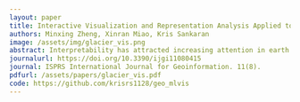 ```yaml
---
layout: paper
title: Interactive Visualization and Representation Analysis Applied to Glacier Segmentation
authors: Minxing Zheng, Xinran Miao, Kris Sankaran
image: /assets/img/glacier_vis.png
abstract: Interpretability has attracted increasing attention in earth observation problems. We apply interactive visualization and representation analysis to guide the interpretation of glacier segmentation models. We visualize the activations from a U-Net to understand and evaluate the model performance. We built an online interface using the Shiny R package to provide comprehensive error analysis of the predictions. Users can interact with the panels and discover model failure modes. We illustrate an example of how our interface could help guide decisions for improving model performance. Further, we discuss how visualization can provide sanity checks during data preprocessing and model training. By closely examining the problem of glacier segmentation, we are able to discuss how visualization strategies can support the modeling process and the interpretation of prediction results from geospatial deep learning. The app can be viewed [here](https://bruce-zheng.shinyapps.io/glacier_segmententation/).
journalurl: https://doi.org/10.3390/ijgi11080415
journal: ISPRS International Journal for Geoinformation. 11(8).
pdfurl: /assets/papers/glacier_vis.pdf
code: https://github.com/krisrs1128/geo_mlvis
---
```

